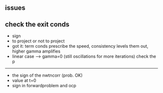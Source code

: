 issues
--
check the exit conds
---
 * sign
 * to project or not to project
 * got it: term conds prescribe the speed, consistency levels them out, higher gamma amplifies
 * linear case --> gamma=0 (still oscillations for more iterations)
check the p
---
 * the sign of the nwtncorr (prob. OK)
 * value at t=0
 * sign in forwardproblem and ocp
